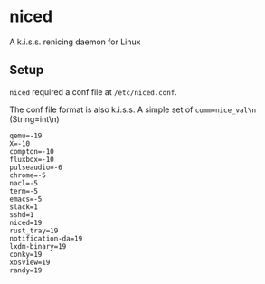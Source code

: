 # niced
A k.i.s.s. renicing daemon for Linux

## Setup
`niced` required a conf file at `/etc/niced.conf`.


The conf file format is also k.i.s.s.
A simple set of `comm=nice_val\n` (String=int\n)
```
qemu=-19
X=-10
compton=-10
fluxbox=-10
pulseaudio=-6
chrome=-5
nacl=-5
term=-5
emacs=-5
slack=1
sshd=1
niced=19
rust_tray=19
notification-da=19
lxdm-binary=19
conky=19
xosview=19
randy=19
```

